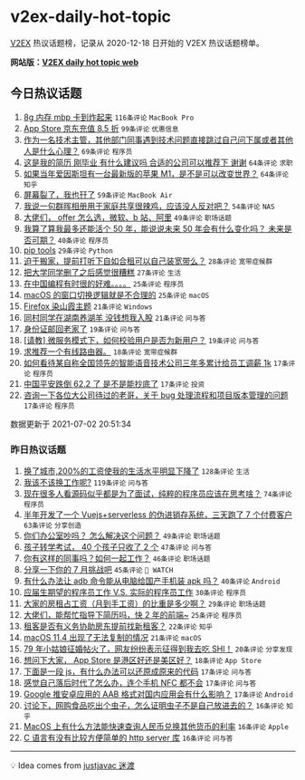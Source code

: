 # v2ex-daily-hot-topic

[V2EX](https://www.v2ex.com/) 热议话题榜，记录从 2020-12-18 日开始的 V2EX 热议话题榜单。

**网站版：[V2EX daily hot topic web](https://boojack.github.io/v2ex-daily-hot-topic-web/)**

## 今日热议话题

<!-- TODAY BEGIN -->

1. [8g 内存 mbp 卡到炸起来](https://www.v2ex.com/t/787036) `116条评论` `MacBook Pro`
1. [App Store 京东充值 8.5 折](https://www.v2ex.com/t/787048) `99条评论` `优惠信息`
1. [作为一名技术主管，其他部门同事遇到技术问题直接跳过自己问下属或者其他人是什么心理？](https://www.v2ex.com/t/787072) `69条评论` `程序员`
1. [这是我的简历 刚毕业 有什么建议吗 合适的公司可以推荐下 谢谢](https://www.v2ex.com/t/787102) `64条评论` `求职`
1. [如果当年爱因斯坦有一台最新版的苹果 M1，是不是可以改变世界？](https://www.v2ex.com/t/787123) `64条评论` `知乎`
1. [屏幕裂了，我也幵了](https://www.v2ex.com/t/787042) `59条评论` `MacBook Air`
1. [我说一句群晖相册用于家庭共享很辣鸡，应该没人反对吧？](https://www.v2ex.com/t/787103) `54条评论` `NAS`
1. [大佬们， offer 怎么选，微软、b 站、阿里](https://www.v2ex.com/t/787201) `49条评论` `职场话题`
1. [我算了算我最多还能活个 50 年，能说说未来 50 年会有什么变化吗？ 未来是否可期？](https://www.v2ex.com/t/787066) `40条评论` `程序员`
1. [pip tools](https://www.v2ex.com/t/787188) `29条评论` `Python`
1. [迫于搬家，提前打听下自如合租可以自己装宽带么？](https://www.v2ex.com/t/787116) `28条评论` `宽带症候群`
1. [把大学同学删了之后感觉很糟糕](https://www.v2ex.com/t/787210) `27条评论` `生活`
1. [在中国编程有时很的好难。。。。](https://www.v2ex.com/t/787163) `25条评论` `程序员`
1. [macOS 的窗口切换逻辑就是不合理的](https://www.v2ex.com/t/787124) `25条评论` `macOS`
1. [Firefox 染山霞主题](https://www.v2ex.com/t/787228) `21条评论` `Windows`
1. [同村同学在湖南养湖羊 没钱想我入股](https://www.v2ex.com/t/787073) `21条评论` `问与答`
1. [身份证邮回老家了](https://www.v2ex.com/t/787161) `19条评论` `问与答`
1. [[请教] 微服务模式下，如何校验用户是否为新用户？](https://www.v2ex.com/t/787054) `19条评论` `问与答`
1. [求推荐一个有线路由器。](https://www.v2ex.com/t/787176) `18条评论` `宽带症候群`
1. [如何看待某自称全国领先的智能语音技术公司三年多累计给员工调薪 1k](https://www.v2ex.com/t/787221) `17条评论` `程序员`
1. [中国平安跌倒 62.2 了 是不是能抄底了](https://www.v2ex.com/t/787150) `17条评论` `投资`
1. [咨询一下各位大公司待过的老哥，关于 bug 处理流程和项目版本管理的问题](https://www.v2ex.com/t/787091) `17条评论` `程序员`

数据更新于 2021-07-02 20:51:34

<!-- TODAY END -->

### 昨日热议话题

<!-- YESTERDAY BEGIN -->

1. [换了城市,200%的工资使我的生活水平明显下降了](https://www.v2ex.com/t/786814) `128条评论` `生活`
1. [我该不该换工作呢?](https://www.v2ex.com/t/786826) `119条评论` `问与答`
1. [现在很多人看源码似乎都是为了面试，纯粹的程序员应该在思考啥？](https://www.v2ex.com/t/786840) `74条评论` `程序员`
1. [半年开发了一个 Vuejs+serverless 的伪进销存系统，三天跑了 7 个付费客户](https://www.v2ex.com/t/786829) `63条评论` `分享创造`
1. [你们办公室吵吗？ 怎么解决这个问题？](https://www.v2ex.com/t/786833) `49条评论` `职场话题`
1. [孩子转学考试， 40 个孩子只收了 2 个](https://www.v2ex.com/t/786845) `47条评论` `问与答`
1. [你有这样的同事吗？如何一起工作？](https://www.v2ex.com/t/786874) `46条评论` `职场话题`
1. [分享一下你的 7 月挑战吧](https://www.v2ex.com/t/786935) `45条评论` ` WATCH`
1. [有什么办法让 adb 命令能从电脑给国产手机装 apk 吗？](https://www.v2ex.com/t/786924) `40条评论` `Android`
1. [应届生期望的程序员工作 V.S. 实际的程序员工作](https://www.v2ex.com/t/786821) `30条评论` `程序员`
1. [大家的房租占工资（月到手工资）的比重是多少啊？](https://www.v2ex.com/t/786998) `29条评论` `职场话题`
1. [大佬们，能帮忙指导下简历吗，快 2 年的前端~](https://www.v2ex.com/t/786938) `25条评论` `程序员`
1. [租客是否有义务协助房东提前找新租客？](https://www.v2ex.com/t/786978) `22条评论` `知乎`
1. [macOS 11.4 出现了无法复制的情况](https://www.v2ex.com/t/786915) `21条评论` `macOS`
1. [79 年小姑娘征婚帖火了，网友纷纷表示征得到我去吃 SHI！](https://www.v2ex.com/t/786863) `20条评论` `分享发现`
1. [想问下大家， App Store 是港区好还是美区好？](https://www.v2ex.com/t/786926) `18条评论` `App Store`
1. [下面是一段 js，有什么办法可以还原成原来的代码](https://www.v2ex.com/t/786953) `17条评论` `问与答`
1. [感觉自己落后时代了怎么办，连个手机 NFC 都不会](https://www.v2ex.com/t/786949) `17条评论` `问与答`
1. [Google 推安卓应用的 AAB 格式对国内应用会有什么影响？](https://www.v2ex.com/t/786839) `17条评论` `Android`
1. [讨论下，网购食品吃出个虫子，怎么证明虫子不是自己放进去的？](https://www.v2ex.com/t/786961) `16条评论` `知乎`
1. [MacOS 上有什么方法能快速查询人民币兑换其他货币的利率](https://www.v2ex.com/t/786950) `16条评论` `Apple`
1. [C 语言有没有比较方便简单的 http server 库](https://www.v2ex.com/t/786894) `16条评论` `问与答`

<!-- YESTERDAY END -->

---

💡 Idea comes from [justjavac 迷渡](https://github.com/justjavac/)
